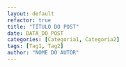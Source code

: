 ```yaml
---
layout: default
refactor: true
title: "TÍTULO DO POST"
date: DATA_DO_POST
categories: [Categoria1, Categoria2]
tags: [Tag1, Tag2]
author: "NOME DO AUTOR"
---
```

<!-- Aqui começa o conteúdo do seu post -->

